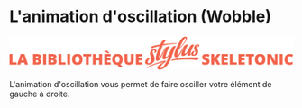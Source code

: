# L'animation d'oscillation (Wobble)

![Bannière représentant la bibliothèque Stylus Skeletonic](../assets/skeletonic-stylus-titre.svg)

L'animation d'oscillation vous permet de faire osciller votre élément de gauche à droite.
